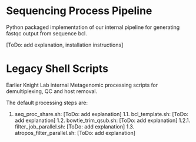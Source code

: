 # Sequencing Process Pipeline
Python packaged implementation of our internal pipeline for generating fastqc output from sequence bcl.

[ToDo: add explanation, installation instructions]

# Legacy Shell Scripts
Earlier Knight Lab internal Metagenomic processing scripts for demultiplexing, QC and host removal.

The default processing steps are:
1. seq_proc_share.sh: [ToDo: add explanation]
  1.1. bcl_template.sh: [ToDo: add explanation]
  1.2. bowtie_trim_qsub.sh: [ToDo: add explanation]
    1.2.1. filter_job_parallel.sh: [ToDo: add explanation]
  1.3. atropos_filter_parallel.sh: [ToDo: add explanation]
